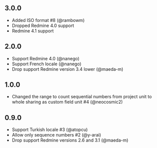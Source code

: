 ## 3.0.0

- Added ISO format #8 (@rambowm)
- Dropped Redmine 4.0 support
- Redmine 4.1 support

## 2.0.0

- Support Redmine 4.0 (@nanego)
- Support French locale (@nanego)
- Drop support Redmine version 3.4 lower (@maeda-m)

## 1.0.0

- Changed the range to count sequential numbers from project unit to whole sharing as custom field unit #4 (@neocosmic2)

## 0.9.0

- Support Turkish locale #3 (@atopcu)
- Allow only sequence numbers #2 (@y-arai)
- Drop support Redmine versions 2.6 and 3.1 (@maeda-m)
